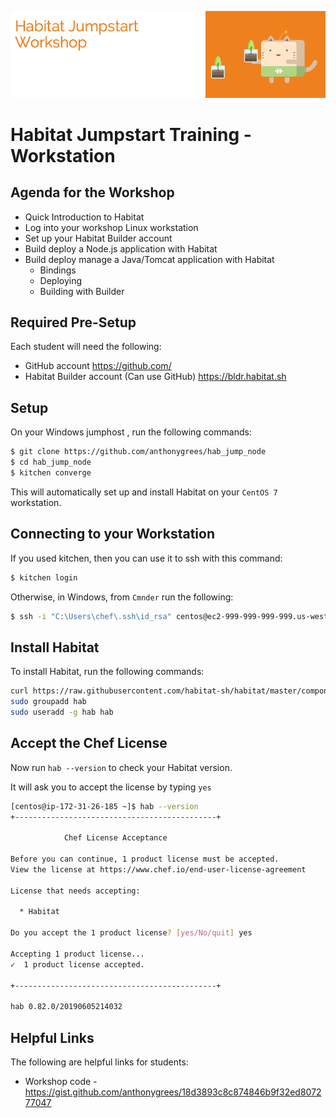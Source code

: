 ![Habitat](/images/hab.png)

# Habitat Jumpstart Training - Workstation

## Agenda for the Workshop
* Quick Introduction to Habitat 
* Log into your workshop Linux workstation
* Set up your Habitat Builder account
* Build deploy a Node.js application with Habitat
* Build deploy manage a Java/Tomcat application with Habitat
   * Bindings
   * Deploying
   * Building with Builder

## Required Pre-Setup
Each student will need the following:
* GitHub account https://github.com/
* Habitat Builder account (Can use GitHub) https://bldr.habitat.sh

## Setup
On your Windows jumphost , run the following commands:
```bash
$ git clone https://github.com/anthonygrees/hab_jump_node
$ cd hab_jump_node
$ kitchen converge
```

This will automatically set up and install Habitat on your ```CentOS 7``` workstation.  

## Connecting to your Workstation
If you used kitchen, then you can use it to ssh with this command:
```bash
$ kitchen login
```

Otherwise, in Windows, from ```Cmnder``` run the following:
```bash
$ ssh -i "C:\Users\chef\.ssh\id_rsa" centos@ec2-999-999-999-999.us-west-2.compute.amazonaws.com
```

## Install Habitat
To install Habitat, run the following commands:
```bash
curl https://raw.githubusercontent.com/habitat-sh/habitat/master/components/hab/install.sh | sudo bash
sudo groupadd hab
sudo useradd -g hab hab
```

## Accept the Chef License
Now run `hab --version` to check your Habitat version.

It will ask you to accept the license by typing ```yes```
```bash
[centos@ip-172-31-26-185 ~]$ hab --version
+---------------------------------------------+

            Chef License Acceptance

Before you can continue, 1 product license must be accepted.
View the license at https://www.chef.io/end-user-license-agreement

License that needs accepting:

  * Habitat

Do you accept the 1 product license? [yes/No/quit] yes

Accepting 1 product license...
✓  1 product license accepted.

+---------------------------------------------+

hab 0.82.0/20190605214032
```

## Helpful Links
The following are helpful links for students:
* Workshop code - https://gist.github.com/anthonygrees/18d3893c8c874846b9f32ed807277047

